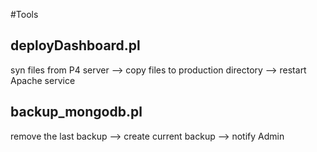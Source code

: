 #Tools
## deployDashboard.pl
syn files from P4 server --> copy files to production directory --> restart Apache service
## backup_mongodb.pl
remove the last backup --> create current backup --> notify Admin

